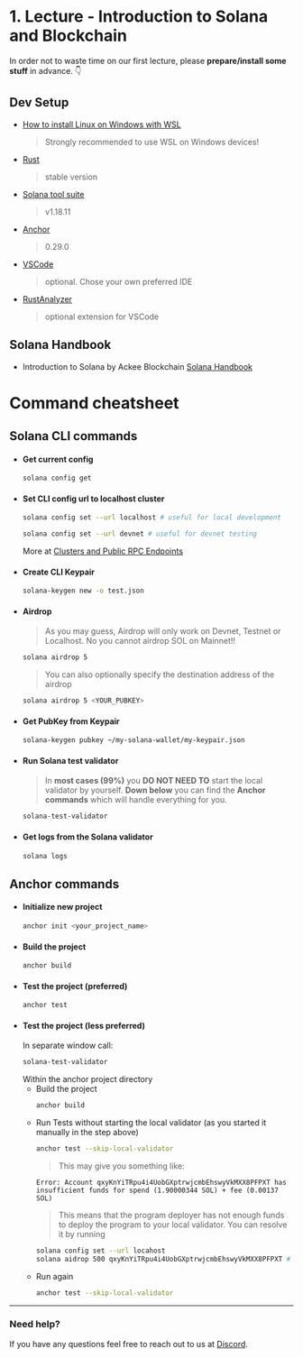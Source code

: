 
# 1. Lecture - Introduction to Solana and Blockchain

In order not to waste time on our first lecture, please **prepare/install some stuff** in advance. 👇

## Dev Setup
- [How to install Linux on Windows with WSL](https://learn.microsoft.com/en-us/windows/wsl/install)
    > Strongly recommended to use WSL on Windows devices!
- [Rust](https://www.rust-lang.org/tools/install)
    > stable version
- [Solana tool suite](https://docs.solana.com/cli/install-solana-cli-tools)
    > v1.18.11
- [Anchor](https://book.anchor-lang.com/getting_started/installation.html)
    > 0.29.0
- [VSCode](https://code.visualstudio.com/)
    > optional. Chose your own preferred IDE
- [RustAnalyzer](https://marketplace.visualstudio.com/items?itemName=rust-lang.rust-analyzer)
    > optional extension for VSCode

## Solana Handbook

- Introduction to Solana by Ackee Blockchain
[Solana Handbook](https://ackeeblockchain.com/solana-handbook.pdf)

# Command cheatsheet

## Solana CLI commands

- #### Get current config

    ```bash
    solana config get
    ```

- #### Set CLI config url to localhost cluster

    ```bash
    solana config set --url localhost # useful for local development
    ```
    ```bash
    solana config set --url devnet # useful for devnet testing
    ```
    More at [Clusters and Public RPC Endpoints](https://solana.com/docs/core/clusters)


- #### Create CLI Keypair
    ```bash
    solana-keygen new -o test.json
    ```
- #### Airdrop
    > As you may guess, Airdrop will only work on Devnet, Testnet or Localhost. No you cannot airdrop SOL on Mainnet!!
    ```bash
    solana airdrop 5
    ```
    > You can also optionally specify the destination address of the airdrop
    ```bash
    solana airdrop 5 <YOUR_PUBKEY>
    ```

- #### Get PubKey from Keypair
    ```bash
    solana-keygen pubkey ~/my-solana-wallet/my-keypair.json
    ```
- #### Run Solana test validator
    > In **most cases (99%)** you **DO NOT NEED TO** start the local validator by yourself. **Down below** you can find the **Anchor commands** which will handle everything for you.
    ```bash
    solana-test-validator
    ```
- #### Get logs from the Solana validator
    ```bash
    solana logs
    ```

## Anchor commands
- #### Initialize new project
    ```bash
    anchor init <your_project_name>
    ```
- #### Build the project
    ```bash
    anchor build
    ```
- #### Test the project (preferred)
    ```bash
    anchor test
    ```
- #### Test the project (less preferred)
    In separate window call:
    ```bash
    solana-test-validator
    ```
    Within the anchor project directory
    - Build the project
        ```bash
        anchor build
        ```
    - Run Tests without starting the local validator (as you started it manually in the step above)
        ```bash
        anchor test --skip-local-validator
        ```
        > This may give you something like:
        ```text
        Error: Account qxyKnYiTRpu4i4UobGXptrwjcmbEhswyVkMXX8PFPXT has insufficient funds for spend (1.90000344 SOL) + fee (0.00137 SOL)
        ```
        > This means that the program deployer has not enough funds to deploy the program to your local validator. You can resolve it by running
        ```bash
        solana config set --url locahost
        solana aidrop 500 qxyKnYiTRpu4i4UobGXptrwjcmbEhswyVkMXX8PFPXT # change the address correspondingly
        ```
    - Run again
        ```bash
        anchor test --skip-local-validator
        ```


-----

### Need help?
If you have any questions feel free to reach out to us at [Discord](https://discord.gg/z3JVuZyFnp).
